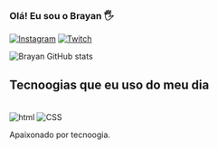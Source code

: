 
### Olá! Eu sou o Brayan 🖐️

[![Instagram](https://img.shields.io/badge/Instagram-E4405F?style=for-the-badge&logo=instagram&logoColor=white)](https://www.instagram.com/brayan_xis)
[![Twitch](https://img.shields.io/badge/Twitch-9146FF?style=for-the-badge&logo=twitch&logoColor=white)](https://www.twitch.tv/ws_brzinn)

![Brayan GitHub stats](https://github-readme-stats.vercel.app/api?username=Brayan01337&show_icons=true&theme=radical)



## Tecnoogias que eu uso do meu dia

<dvi stye="display: inline_block"><br/>
  <img align="center" alt="html" src="https://img.shields.io/badge/HTML-239120?style=for-the-badge&logo=html5&logoColor=white" />
  <img align="center" alt="CSS" src="https://img.shields.io/badge/CSS-239120?&style=for-the-badge&logo=css3&logoColor=white" />
</dvi> <br/>

Apaixonado por tecnoogia.
